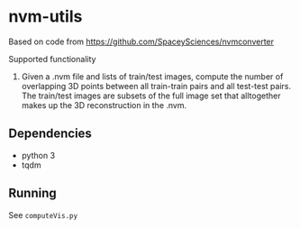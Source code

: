 # nvm-utils

Based on code from https://github.com/SpaceySciences/nvmconverter


Supported functionality
1. Given a .nvm file and lists of train/test images, compute the number of overlapping 3D points between all train-train pairs and all test-test pairs. The train/test images are subsets of the full image set that alltogether makes up the 3D reconstruction in the .nvm.

## Dependencies 

* python 3
* tqdm

## Running

See ```computeVis.py```
